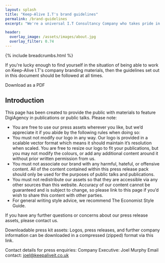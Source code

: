 ```yaml
---
layout: splash
title: "Keep-Alive I.T's brand guidelines"
permalink: /brand-guidelines
excerpt: "We're a universal I.T Consultancy Company who takes pride in our work. Learn more about our Company values, our vision, and how to join the 'Keep-Alive I.T family' as an employee."

header:
  overlay_image: /assets/images/about.jpg
  overlay_filter: 0.74
---
```



{% include breadcrumbs.html %}



If you're lucky enough to find yourself in the situation of being able to work on Keep-Alive I.T's company branding materials, then the guidelines set out in this document should be followed at all times.

Download as a PDF

## Introduction
This page has been created to provide the public with materials to feature DigiAgency in publications or public talks.
Please note:
- You are free to use our press assets wherever you like, but we’d appreciate it if you abide by the following rules when doing so:
- You must not modify our logo in any way. Our logo is provided in a scalable vector format which means it should maintain it’s resolution when scaled. You are free to resize our logo to fit your publications, but you may not modify the colours, or add any additional content around it without prior written permission from us.
- You must not associate our brand with any harmful, hateful, or offensive content. All of the content contained within this press release pack should only be used for the purposes of public talks and publications.
- You must not redistribute our assets so that they are accessible via any other sources than this website. Accuracy of our content cannot be guaranteed and is subject to change, so please link to this page if you’d wish to share this content with other parties.
- For general writing style advice, we recommend The Economist Style Guide.

If you have any further questions or concerns about our press release assets, please contact us.

Downloadable press kit assets:
Logos, press releases, and further company information can be downloaded in a compressed (zipped) format via this link.

Contact details for press enquiries:
Company Executive: Joel Murphy
Email contact: joel@keepaliveit.co.uk

